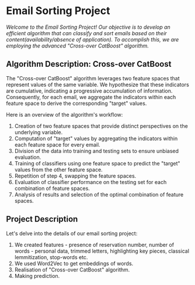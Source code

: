 # Email Sorting Project

_Welcome to the Email Sorting Project! Our objective is to develop an efficient algorithm that can classify and sort emails based on their content(availability/absence of application). To accomplish this, we are employing the advanced "Cross-over CatBoost" algorithm._

## Algorithm Description: Cross-over CatBoost

The "Cross-over CatBoost" algorithm leverages two feature spaces that represent values of the same variable. We hypothesize that these indicators are cumulative, indicating a progressive accumulation of information. Consequently, for each email, we aggregate the indicators within each feature space to derive the corresponding "target" values.

Here is an overview of the algorithm's workflow:

1. Creation of two feature spaces that provide distinct perspectives on the underlying variable.
2. Computation of "target" values by aggregating the indicators within each feature space for every email.
3. Division of the data into training and testing sets to ensure unbiased evaluation.
4. Training of classifiers using one feature space to predict the "target" values from the other feature space.
5. Repetition of step 4, swapping the feature spaces.
6. Evaluation of classifier performance on the testing set for each combination of feature spaces.
7. Analysis of results and selection of the optimal combination of feature spaces.

## Project Description

Let's delve into the details of our email sorting project:

1. We created features - presence of reservation number, number of words - personal data, trimmed letters, highlighting key pieces, classical lemmitization, stop-words etc.
2. We used Word2Vec to get embeddings of words.
3. Realisation of "Cross-over CatBoost" algorithm.
4. Making prediction.
